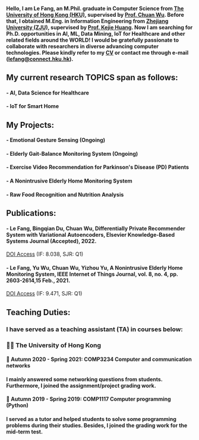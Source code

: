 #### Hello, I am Le Fang, an M.Phil. graduate in Computer Science from [The University of Hong Kong (HKU)](https://www.hku.hk/), supervised by [Prof. Chuan Wu](https://i.cs.hku.hk/~cwu/index.html). Before that, I obtained M.Eng. in Information Engineering from [Zhejiang University (ZJU)](https://www.zju.edu.cn/english/), supervised by [Prof. Kejie Huang](https://person.zju.edu.cn/en/huangkejie). Now I am searching for Ph.D. opportunities in  AI, ML, Data Mining, IoT for Healthcare and other related fields around the WORLD! I would be gratefully passionate to collaborate with researchers in diverse advancing computer technologies. Please kindly refer to my [CV](https://drive.google.com/file/d/1pHbk76sNqXM0_bdypNRC_9PlODuZrtaM/view?usp=sharing) or contact me through e-mail (lefang@connect.hku.hk).

## My current research TOPICS span as follows:
#### - AI, Data Science for Healthcare
#### - IoT for Smart Home

## My Projects:
#### - Emotional Gesture Sensing (Ongoing)
#### - Elderly Gait-Balance Monitoring System (Ongoing) 
#### - Exercise Video Recommendation for Parkinson's Disease (PD) Patients
#### - A Nonintrusive Elderly Home Monitoring System
#### - Raw Food Recognition and Nutrition Analysis


## Publications:
#### - Le Fang, Bingqian Du, Chuan Wu, Differentially Private Recommender System with Variational Autoencoders, Elsevier Knowledge-Based Systems Journal (Accepted), 2022. 
[DOI Access](https://doi.org/10.1016/j.knosys.2022.109044) (IF: 8.038, SJR: Q1)

#### - Le Fang, Yu Wu, Chuan Wu, Yizhou Yu, A Nonintrusive Elderly Home Monitoring System, IEEE Internet of Things Journal, vol. 8, no. 4, pp. 2603-2614,15 Feb., 2021. 
[DOI Access](https://ieeexplore.ieee.org/document/9177049) (IF: 9.471, SJR: Q1)


## Teaching Duties:
### I have served as a teaching assistant (TA) in courses below:
### :student:	The University of Hong Kong
#### :memo: Autumn 2020 - Spring 2021: COMP3234 Computer and communication networks
#### I mainly answered some networking questions from students. Furthermore, I joined the assignment/project grading work.
#### :memo: Autumn 2019 - Spring 2019: COMP1117  Computer programming (Python)
#### I served as a tutor and helped students to solve some programming problems during their studies. Besides, I joined the grading work for the mid-term test.
